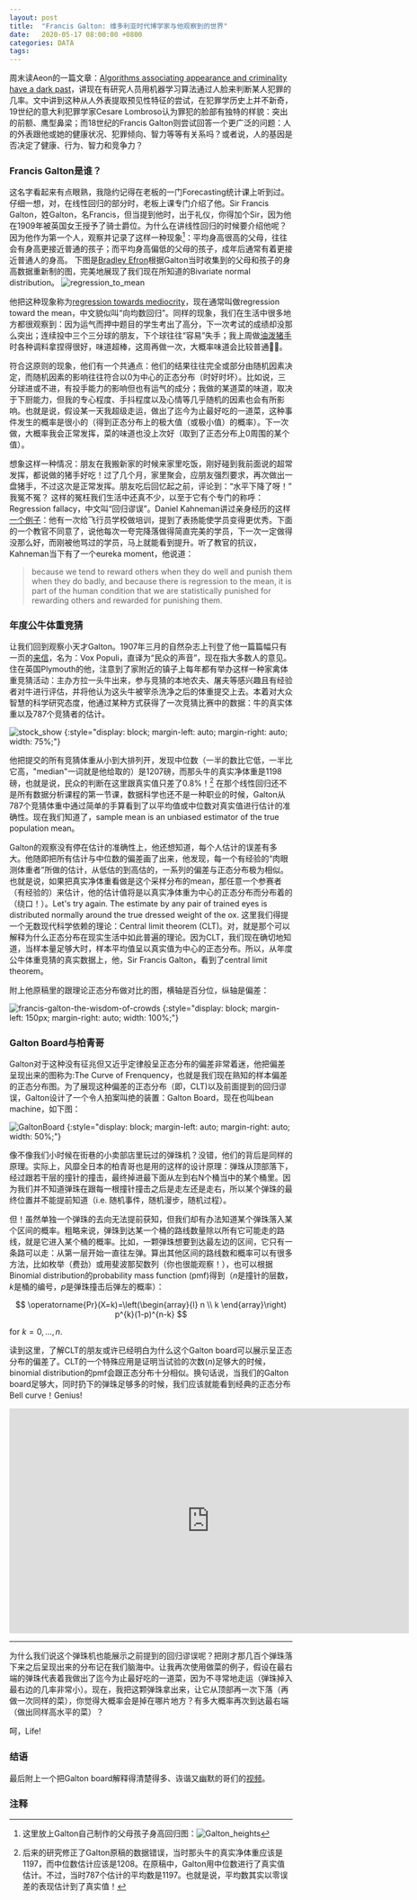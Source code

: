 ```yaml
---
layout: post
title:  "Francis Galton: 维多利亚时代博学家与他观察到的世界"
date:   2020-05-17 08:00:00 +0800
categories: DATA
tags:  
---
```


周末读Aeon的一篇文章：[Algorithms associating appearance and criminality have a dark past](https://aeon.co/ideas/algorithms-associating-appearance-and-criminality-have-a-dark-past?utm_source=Aeon+Newsletter&utm_campaign=f7c118f081-EMAIL_CAMPAIGN_2020_05_11_01_52&utm_medium=email&utm_term=0_411a82e59d-f7c118f081-69607277)，讲现在有研究人员用机器学习算法通过人脸来判断某人犯罪的几率。文中讲到这种从人外表提取预见性特征的尝试，在犯罪学历史上并不新奇，19世纪的意大利犯罪学家Cesare Lombroso认为罪犯的脸部有独特的样貌：突出的前额、鹰型鼻梁；而18世纪的Francis Galton则尝试回答一个更广泛的问题：人的外表跟他或她的健康状况、犯罪倾向、智力等等有关系吗？或者说，人的基因是否决定了健康、行为、智力和竞争力？

### Francis Galton是谁？
这名字看起来有点眼熟，我隐约记得在老板的一门Forecasting统计课上听到过。仔细一想，对，在线性回归的部分时，老板上课专门介绍了他。Sir Francis Galton，姓Galton，名Francis，但当提到他时，出于礼仪，你得加个Sir，因为他在1909年被英国女王授予了骑士爵位。为什么在讲线性回归的时候要介绍他呢？因为他作为第一个人，观察并记录了这样一种现象[^Galton_heights]：平均身高很高的父母，往往会有身高更接近普通的孩子；而平均身高偏低的父母的孩子，成年后通常有着更接近普通人的身高。
下图是[Bradley Efron](https://www.ams.org/journals/bull/2013-50-01/S0273-0979-2012-01374-5/S0273-0979-2012-01374-5.pdf)根据Galton当时收集到的父母和孩子的身高数据重新制的图，完美地展现了我们现在所知道的Bivariate normal distribution。
![regression_to_mean](/assets/francis-galton/regression_to_mean.png)

他把这种现象称为[regression towards mediocrity](https://www.jstor.org/stable/2841583)，现在通常叫做regression toward the mean，中文貌似叫“向均数回归”。同样的现象，我们在生活中很多地方都很观察到：因为运气而押中题目的学生考出了高分，下一次考试的成绩却没那么突出；连续投中三个三分球的朋友，下个球往往“容易”失手；我上周做[油泼猪手](https://yangxiaozhou.github.io/learning/2019/01/01/recipe.html#%E6%B2%B9%E6%B3%BC%E7%8C%AA%E6%89%8B)时各种调料拿捏得很好，味道超棒，这周再做一次，大概率味道会比较普通🤷‍♂️。

符合这原则的现象，他们有一个共通点：他们的结果往往完全或部分由随机因素决定，而随机因素的影响往往符合以0为中心的正态分布（时好时坏）。比如说，三分球进或不进，有投手能力的影响但也有运气的成分；我做的某道菜的味道，取决于下厨能力，但我的专心程度、手抖程度以及心情等几乎随机的因素也会有所影响。也就是说，假设某一天我超级走运，做出了迄今为止最好吃的一道菜，这种事件发生的概率是很小的（得到正态分布上的极大值（或极小值）的概率）。下一次做，大概率我会正常发挥，菜的味道也没上次好（取到了正态分布上0周围的某个值）。

想象这样一种情况：朋友在我搬新家的时候来家里吃饭，刚好碰到我前面说的超常发挥，都说做的猪手好吃！过了几个月，家里聚会，应朋友强烈要求，再次做出一盘猪手，不过这次是正常发挥。朋友吃后回忆起之前，评论到：“水平下降了呀！” 我冤不冤？ 这样的冤枉我们生活中还真不少，以至于它有个专门的称呼：Regression fallacy，中文叫“回归谬误”。Daniel Kahneman讲过亲身经历的这样[一个例子](https://www.ncbi.nlm.nih.gov/pmc/articles/PMC3292229/)：他有一次给飞行员学校做培训，提到了表扬能使学员变得更优秀。下面的一个教官不同意了，说他每次一夸完降落做得简直完美的学员，下一次一定做得没那么好，而刚被他骂过的学员，马上就能看到提升。听了教官的抗议，Kahneman当下有了一个eureka moment，他说道：
> because we tend to reward others when they do well and punish them when they do badly, and because there is regression to the mean, it is part of the human condition that we are statistically punished for rewarding others and rewarded for punishing them.

### 年度公牛体重竞猜
让我们回到观察小天才Galton。1907年三月的自然杂志上刊登了他一篇篇幅只有一页的[来信](https://www.nature.com/articles/075450a0)，名为：Vox Populi，直译为“民众的声音”，现在指大多数人的意见。住在英国Plymouth的他，注意到了家附近的镇子上每年都有举办这样一种家禽体重竞猜活动：主办方拉一头牛出来，参与竞猜的本地农夫、屠夫等感兴趣且有经验者对牛进行评估，并将他认为这头牛被宰杀洗净之后的体重提交上去。本着对大众智慧的科学研究态度，他通过某种方式获得了一次竞猜比赛中的数据：牛的真实体重以及787个竞猜者的估计。

![stock_show](/assets/francis-galton/stock_show.jpg)
{:style="display: block; margin-left: auto; margin-right: auto; width: 75%;"}

他把提交的所有竞猜体重从小到大排列开，发现中位数（一半的数比它低，一半比它高，"median"一词就是他给取的）是1207磅，而那头牛的真实净体重是1198磅，也就是说，民众的判断在这里跟真实值只差了0.8%！[^correction]
在那个线性回归还不是所有数据分析课程的第一节课，数据科学也还不是一种职业的时候，Galton从787个竞猜体重中通过简单的手算看到了以平均值或中位数对真实值进行估计的准确性。现在我们知道了，sample mean is an unbiased estimator of the true population mean。

Galton的观察没有停在估计的准确性上，他还想知道，每个人估计的误差有多大。他随即把所有估计与中位数的偏差画了出来，他发现，每一个有经验的“肉眼测体重者”所做的估计，从低估的到高估的，一系列的偏差与正态分布极为相似。也就是说，如果把真实净体重看做是这个采样分布的mean，那任意一个参赛者（有经验的）来估计，他的估计值将是以真实净体重为中心的正态分布而分布着的（绕口！）。Let's try again. The estimate by any pair of trained eyes is distributed normally around the true dressed weight of the ox. 这里我们得提一个无数现代科学依赖的理论：Central limit theorem (CLT)。对，就是那个可以解释为什么正态分布在现实生活中如此普遍的理论。因为CLT，我们现在确切地知道，当样本量足够大时，样本平均值呈以真实值为中心的正态分布。所以，从年度公牛体重竞猜的真实数据上，他，Sir Francis Galton，看到了central limit theorem。

附上他原稿里的跟理论正态分布做对比的图，横轴是百分位，纵轴是偏差：

![francis-galton-the-wisdom-of-crowds](/assets/francis-galton/francis-galton-the-wisdom-of-crowds.jpg)
{:style="display: block; margin-left: 150px; margin-right: auto; width: 100%;"}

### Galton Board与柏青哥
Galton对于这种没有征兆但又近乎定律般呈正态分布的偏差非常着迷，他把偏差呈现出来的图称为:The Curve of Frenquency，也就是我们现在熟知的样本偏差的正态分布图。为了展现这种偏差的正态分布（即，CLT)以及前面提到的回归谬误，Galton设计了一个令人拍案叫绝的装置：Galton Board，现在也叫bean machine，如下图：

![GaltonBoard](/assets/francis-galton/GaltonBoard.png)
{:style="display: block; margin-left: auto; margin-right: auto; width: 50%;"}

像不像我们小时候在街巷的小卖部店里玩过的弹珠机？没错，他们的背后是同样的原理。实际上，风靡全日本的柏青哥也是用的这样的设计原理：弹珠从顶部落下，经过跟若干层的撞针的撞击，最终掉进最下面从左到右N个桶当中的某个桶里。因为我们并不知道弹珠在跟每一根撞针撞击之后是走左还是走右，所以某个弹珠的最终位置并不能提前知道（i.e. 随机事件，随机漫步，随机过程）。

但！虽然单独一个弹珠的去向无法提前获知，但我们却有办法知道某个弹珠落入某个区间的概率。粗略来说，弹珠到达某一个桶的路线数量除以所有它可能走的路线，就是它进入某个桶的概率。比如，一颗弹珠想要到达最左边的区间，它只有一条路可以走：从第一层开始一直往左弹。算出其他区间的路线数和概率可以有很多方法，比如枚举（费劲）或用斐波那契数列（你也很能观察！），也可以根据Binomial distribution的probability mass function (pmf)得到（$n$是撞针的层数，$k$是桶的编号，$p$是弹珠撞击后弹左的概率）：

$$
\operatorname{Pr}(X=k)=\left(\begin{array}{l}
n \\
k
\end{array}\right) p^{k}(1-p)^{n-k}
$$ 

for $k = 0, \dots, n$.

读到这里，了解CLT的朋友或许已经明白为什么这个Galton board可以展示呈正态分布的偏差了。CLT的一个特殊应用是证明当试验的次数($n$)足够大的时候，binomial distribution的pmf会跟正态分布十分相似。换句话说，当我们的Galton board足够大，同时扔下的弹珠足够多的时候，我们应该就能看到经典的正态分布Bell curve！Genius!

<center><iframe width="711" height="400" src="https://www.youtube.com/embed/jiWt77xme64" frameborder="0" allow="accelerometer; autoplay; encrypted-media; gyroscope; picture-in-picture" allowfullscreen></iframe></center>

---------
为什么我们说这个弹珠机也能展示之前提到的回归谬误呢？把刚才那几百个弹珠落下来之后呈现出来的分布记在我们脑海中。让我再次使用做菜的例子，假设在最右端的弹珠代表着我做出了迄今为止最好吃的一道菜，因为不寻常地走运（弹珠掉入最右边的几率非常小）。现在，我把这颗弹珠拿出来，让它从顶部再一次下落（再做一次同样的菜），你觉得大概率会是掉在哪片地方？有多大概率再次到达最右端（做出同样高水平的菜）？

呵，Life!

### 结语






最后附上一个把Galton board解释得清楚得多、诙谐又幽默的哥们的[视频](https://www.youtube.com/embed/UCmPmkHqHXk)。

### 注释
[^Galton_heights]:这里放上Galton自己制作的父母孩子身高回归图：![Galton_heights](/assets/francis-galton/Galton's_correlation_diagram_1875.jpg)

[^correction]:后来的研究修正了Galton原稿的数据错误，当时那头牛的真实净体重应该是1197，而中位数估计应该是1208。在原稿中，Galton用中位数进行了真实值估计。不过，当时787个估计的平均数是1197。也就是说，平均数其实以零误差的表现估计到了真实值！